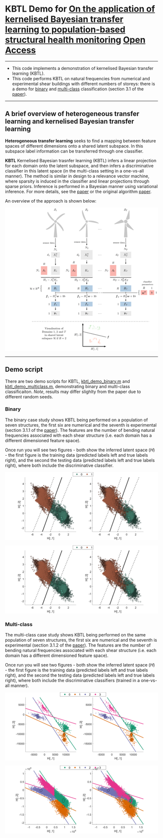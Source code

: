 # KBTL Demo for [On the application of kernelised Bayesian transfer learning to population-based structural health monitoring](https://doi.org/10.1016/j.ymssp.2021.108519) [Open Access](https://pagard.github.io/publications/gardner-2022-a/gardner-2022-a.pdf)

---

* This code implements a demonstration of kernelised Bayesian transfer learning (KBTL).
* This code performs KBTL on natural frequencies from numerical and experimental shear buildings with different numbers of storeys: there is a demo for [binary](https://github.com/pagard/EngineeringTransferLearning/blob/main/demos/kbtl_demo_binary.m) and [multi-class](https://github.com/pagard/EngineeringTransferLearning/blob/main/demos/kbtl_demo_multiclass.m) classification (section 3.1 of the [paper](https://doi.org/10.1016/j.ymssp.2021.108519)).

---

## A brief overview of heterogeneous transfer learning and kernelised Bayesian transfer learning

**Heterogeneous transfer learning** seeks to find a mapping between feature spaces of different dimensions onto a shared latent subspace. In this subspace label information can be transferred through one classifier.

**KBTL** Kernelised Bayesian trasnfer learning (KBTL) infers a linear projection for each domain onto the latent subspace, and then infers a discriminative classifier in this latent space (in the multi-class setting in a one-vs-all manner). The method is similar in design to a relevance vector machine, where sparsity is induced in the classifier and linear projections through sparse priors. Inference is performed in a Bayesian manner using variational inference. For more details, see the [paper](https://doi.org/10.1016/j.ymssp.2021.108519) or the original algorithm [paper](https://users.ics.aalto.fi/gonen/files/gonen_aaai14_paper.pdf).

An overview of the approach is shown below:

![figure1](figures/kbtl_for_pbshm.png)

---

## Demo script

There are two demo scripts for KBTL, [kbtl_demo_binary.m](https://github.com/pagard/EngineeringTransferLearning/blob/main/demos/kbtl_demo_binary.m) and [kbtl_demo_multiclass.m](https://github.com/pagard/EngineeringTransferLearning/blob/main/demos/kbtl_demo_multiclass.m), demonstrating binary and multi-class classificaiton. *Note*, results may differ slighlty from the paper due to different random seeds.

### Binary

The binary case study shows KBTL being performed on a population of seven structures, the first six are numerical and the seventh is experimental (section 3.1.1 of the [paper](https://doi.org/10.1016/j.ymssp.2021.108519)). The features are the number of bending natural frequencies associated with each shear structure (i.e. each domain has a different dimensioned feature space).

Once run you will see two figures - both show the inferred latent space ($H$) - the first figure is the training data (predicted labels left and true labels right), and the second the testing data (predicted labels left and true labels right), where both include the discriminative classifier.

![figure1](figures/kbtl_demo_binary_fig1.png)

![figure2](figures/kbtl_demo_binary_fig2.png)

### Multi-class

The multi-class case study shows KBTL being performed on the same population of seven structures, the first six are numerical and the seventh is experimental (section 3.1.2 of the [paper](https://doi.org/10.1016/j.ymssp.2021.108519)). The features are the number of bending natural frequencies associated with each shear structure (i.e. each domain has a different dimensioned feature space).

Once run you will see two figures - both show the inferred latent space ($H$) - the first figure is the training data (predicted labels left and true labels right), and the second the testing data (predicted labels left and true labels right), where both include the discriminative classifiers (trained in a one-vs-all manner).

![figure1](figures/kbtl_demo_multiclass_fig1.png)

![figure2](figures/kbtl_demo_multiclass_fig2.png)
